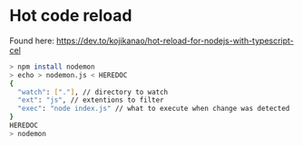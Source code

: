 # Hot code reload

Found here: https://dev.to/kojikanao/hot-reload-for-nodejs-with-typescript-cel

```bash
> npm install nodemon
> echo > nodemon.js < HEREDOC
{
  "watch": ["."], // directory to watch
  "ext": "js", // extentions to filter
  "exec": "node index.js" // what to execute when change was detected
}
HEREDOC
> nodemon
